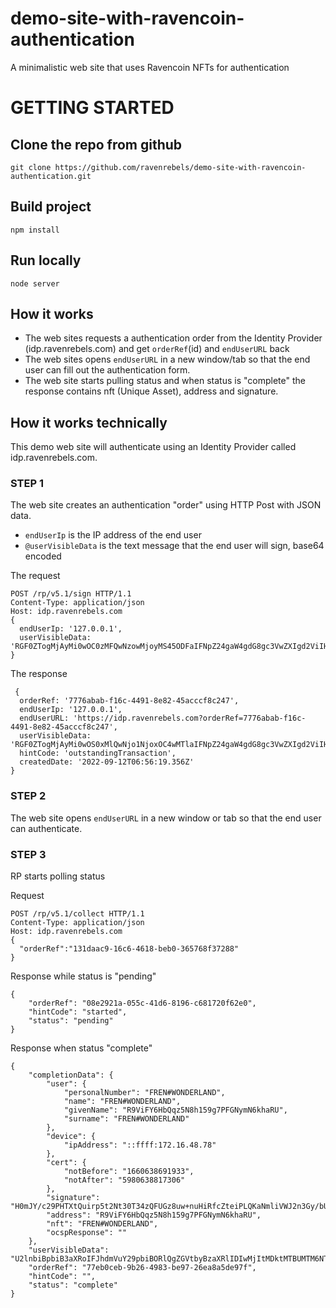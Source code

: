 # demo-site-with-ravencoin-authentication

A minimalistic web site that uses Ravencoin NFTs for authentication

# GETTING STARTED

## Clone the repo from github

`git clone https://github.com/ravenrebels/demo-site-with-ravencoin-authentication.git`

## Build project

`npm install`

## Run locally

`node server`

## How it works

- The web sites requests a authentication order from the Identity Provider (idp.ravenrebels.com) and get `orderRef`(id) and `endUserURL` back
- The web sites opens `endUserURL` in a new window/tab so that the end user can fill out the authentication form.
- The web site starts pulling status and when status is "complete" the response contains nft (Unique Asset), address and signature.

 

## How it works technically

This demo web site will authenticate using an Identity Provider called idp.ravenrebels.com.

### STEP 1

The web site creates an authentication "order" using HTTP Post with JSON data.

- `endUserIp` is the IP address of the end user
- `@userVisibleData` is the text message that the end user will sign, base64 encoded

The request

```
POST /rp/v5.1/sign HTTP/1.1
Content-Type: application/json
Host: idp.ravenrebels.com
{
  endUserIp: '127.0.0.1',
  userVisibleData: 'RGF0ZTogMjAyMi0wOC0zMFQwNzowMjoyMS45ODFaIFNpZ24gaW4gdG8gc3VwZXIgd2ViIHNpdGUgZG90IGNvbQ=='
}
```


The response

```
 {
  orderRef: '7776abab-f16c-4491-8e82-45acccf8c247',
  endUserIp: '127.0.0.1',
  endUserURL: 'https://idp.ravenrebels.com?orderRef=7776abab-f16c-4491-8e82-45acccf8c247',
  userVisibleData: 'RGF0ZTogMjAyMi0wOS0xMlQwNjo1NjoxOC4wMTlaIFNpZ24gaW4gdG8gc3VwZXIgd2ViIHNpdGUgZG90IGNvbQ==',
  hintCode: 'outstandingTransaction',
  createdDate: '2022-09-12T06:56:19.356Z'
}
```
### STEP 2
The web site opens `endUserURL` in a new window or tab so that the end user can authenticate.

### STEP 3

RP starts polling status

Request

```
POST /rp/v5.1/collect HTTP/1.1
Content-Type: application/json
Host: idp.ravenrebels.com
{
  "orderRef":"131daac9-16c6-4618-beb0-365768f37288"
}
```

Response while status is "pending"

```
{
    "orderRef": "08e2921a-055c-41d6-8196-c681720f62e0",
    "hintCode": "started",
    "status": "pending"
}
```

Response when status "complete"

```
{
    "completionData": {
        "user": {
            "personalNumber": "FREN#WONDERLAND",
            "name": "FREN#WONDERLAND",
            "givenName": "R9ViFY6HbQqz5N8h159g7PFGNymN6khaRU",
            "surname": "FREN#WONDERLAND"
        },
        "device": {
            "ipAddress": "::ffff:172.16.48.78"
        },
        "cert": {
            "notBefore": "1660638691933",
            "notAfter": "5980638817306"
        },
        "signature": "H0mJY/c29PHTXtQuirp5t2Nt30T34zQFUGz8uw+nuHiRfcZteiPLQKaNmliVWJ2n3Gy/bUUIhVelYp3yyLnKhbM=",
        "address": "R9ViFY6HbQqz5N8h159g7PFGNymN6khaRU",
        "nft": "FREN#WONDERLAND",
        "ocspResponse": ""
    },
    "userVisibleData": "U2lnbiBpbiB3aXRoIFJhdmVuY29pbiBORlQgZGVtbyBzaXRlIDIwMjItMDktMTBUMTM6NTE6MzEuODMzWg==",
    "orderRef": "77eb0ceb-9b26-4983-be97-26ea8a5de97f",
    "hintCode": "",
    "status": "complete"
}
```
